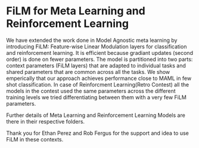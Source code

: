 # FiLM for Meta Learning and Reinforcement Learning

We have extended the work done in Model Agnostic meta learning by introducing FiLM: Feature-wise Linear Modulation layers for classification and reinforcement learning. It is efficient because gradiant updates (second order) is done on fewer parameters. The model is partitioned into two parts: context parameters (FiLM layers) that are adapted to individual tasks and shared parameters that are common across all the tasks. We show emperically that our approach achieves performance close to MAML in few shot classification. In case of Reinforcment Learning(Retro Contest) all the models in the contest used the same parameters across the different training levels we tried differentiating between them with a very few FiLM parameters.

Further details of Meta Learning and Reinforcement Learning Models are there in their respective folders.

Thank you for Ethan Perez and Rob Fergus for the support and idea to use FiLM in these contexts.
